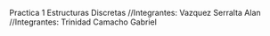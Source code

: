 Practica 1 Estructuras Discretas
//Integrantes: Vazquez Serralta Alan
//Integrantes: Trinidad Camacho Gabriel
